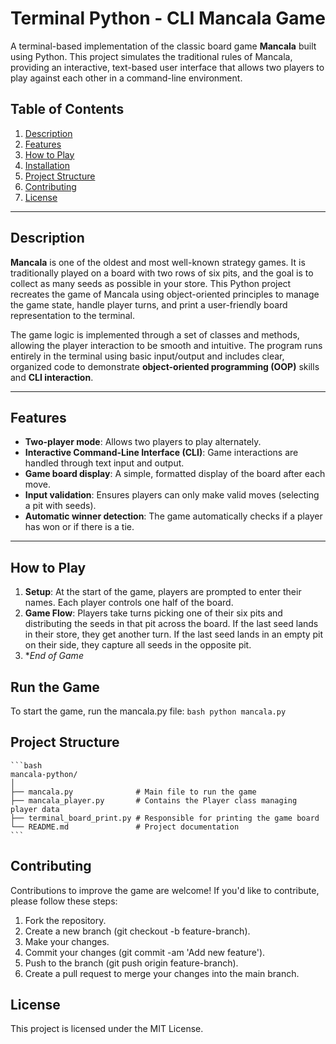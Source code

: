 # Terminal Python - CLI Mancala Game

A terminal-based implementation of the classic board game **Mancala** built using Python. This project simulates the traditional rules of Mancala, providing an interactive, text-based user interface that allows two players to play against each other in a command-line environment.

## Table of Contents
1. [Description](#description)
2. [Features](#features)
3. [How to Play](#how-to-play)
4. [Installation](#installation)
5. [Project Structure](#project-structure)
7. [Contributing](#contributing)
8. [License](#license)

---

## Description

**Mancala** is one of the oldest and most well-known strategy games. It is traditionally played on a board with two rows of six pits, and the goal is to collect as many seeds as possible in your store. This Python project recreates the game of Mancala using object-oriented principles to manage the game state, handle player turns, and print a user-friendly board representation to the terminal.

The game logic is implemented through a set of classes and methods, allowing the player interaction to be smooth and intuitive. The program runs entirely in the terminal using basic input/output and includes clear, organized code to demonstrate **object-oriented programming (OOP)** skills and **CLI interaction**.

---

## Features

- **Two-player mode**: Allows two players to play alternately.
- **Interactive Command-Line Interface (CLI)**: Game interactions are handled through text input and output.
- **Game board display**: A simple, formatted display of the board after each move.
- **Input validation**: Ensures players can only make valid moves (selecting a pit with seeds).
- **Automatic winner detection**: The game automatically checks if a player has won or if there is a tie.

---

## How to Play

1. **Setup**: At the start of the game, players are prompted to enter their names. Each player controls one half of the board.
2. **Game Flow**: Players take turns picking one of their six pits and distributing the seeds in that pit across the board. If the last seed lands in their store, they get another turn. If the last seed lands in an empty pit on their side, they capture all seeds in the opposite pit.   
3. **End of Game*

## Run the Game
To start the game, run the mancala.py file:
    ```bash
    python mancala.py
    ```

## Project Structure
    ```bash
    mancala-python/
    │
    ├── mancala.py              # Main file to run the game
    ├── mancala_player.py       # Contains the Player class managing player data
    ├── terminal_board_print.py # Responsible for printing the game board
    └── README.md               # Project documentation
    ```

## Contributing
Contributions to improve the game are welcome! If you'd like to contribute, please follow these steps:
1. Fork the repository.
2. Create a new branch (git checkout -b feature-branch).
3. Make your changes.
4. Commit your changes (git commit -am 'Add new feature').
5. Push to the branch (git push origin feature-branch).
6. Create a pull request to merge your changes into the main branch.

## License
This project is licensed under the MIT License.
